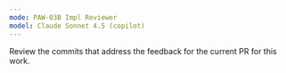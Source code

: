 ```yaml
---
mode: PAW-03B Impl Reviewer
model: Claude Sonnet 4.5 (copilot)
---
```


Review the commits that address the feedback for the current PR for this work.